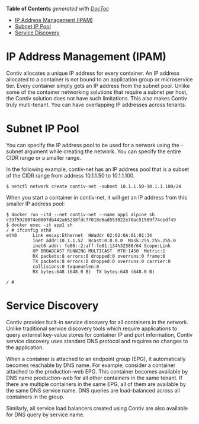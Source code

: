 <!-- START doctoc generated TOC please keep comment here to allow auto update -->
<!-- DON'T EDIT THIS SECTION, INSTEAD RE-RUN doctoc TO UPDATE -->
**Table of Contents**  *generated with [DocToc](https://github.com/thlorenz/doctoc)*

- [IP Address Management (IPAM)](#ip-address-management-ipam)
- [Subnet IP Pool](#subnet-ip-pool)
- [Service Discovery](#service-discovery)

<!-- END doctoc generated TOC please keep comment here to allow auto update -->

# IP Address Management (IPAM)

Contiv allocates a unique IP address for every container. An IP address allocated to a container is not bound to an application group or microservice tier. Every container simply gets an IP address from the subnet pool. Unlike some of the container networking solutions that require a subnet per host, the Contiv solution does not have such limitations. This also makes Contiv truly multi-tenant. You can have overlapping IP addresses across tenants.

# Subnet IP Pool

You can specify the IP address pool to be used for a network using the -subnet argument while creating the network. You can specify the entire CIDR range or a smaller range.

In the following example, contiv-net has an IP address pool that is a subset of the CIDR range from address 10.1.1.50 to 10.1.1.100.

```
$ netctl network create contiv-net -subnet 10.1.1.50-10.1.1.100/24
```

When you start a container in contiv-net, it will get an IP address from this smaller IP address pool:

```
$ docker run -itd --net contiv-net --name app1 alpine sh
c33f5920074e0807db442a65238fdc77018e6ad553022e78ac51509f74cedf49
$ docker exec -it app1 sh
/ # ifconfig eth0
eth0      Link encap:Ethernet  HWaddr 02:02:0A:01:01:34  
          inet addr:10.1.1.52  Bcast:0.0.0.0  Mask:255.255.255.0
          inet6 addr: fe80::2:aff:fe01:134%32588/64 Scope:Link
          UP BROADCAST RUNNING MULTICAST  MTU:1450  Metric:1
          RX packets:8 errors:0 dropped:0 overruns:0 frame:0
          TX packets:8 errors:0 dropped:0 overruns:0 carrier:0
          collisions:0 txqueuelen:0
          RX bytes:648 (648.0 B)  TX bytes:648 (648.0 B)

/ #
```

# Service Discovery

Contiv provides built-in service discovery for all containers in the network. Unlike traditional service discovery tools which require applications to query external key-value stores for container IP and port information, Contiv service discovery uses standard DNS protocol and requires no changes to the application.

When a container is attached to an endpoint group (EPG), it automatically becomes reachable by DNS name. For example, consider a container attached to the production-web EPG. This container becomes available by DNS name production-web for all other containers in the same tenant. If there are multiple containers in the same EPG, all of them are available by the same DNS service name. DNS queries are load-balanced across all containers in the group.

Similarly, all service load balancers created using Contiv are also available for DNS query by service name.
